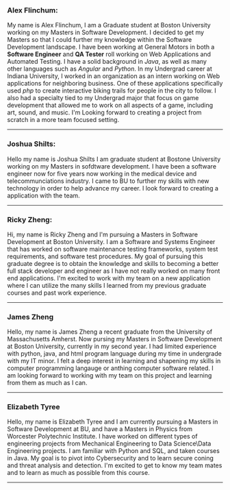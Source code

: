 ### Alex Flinchum:
My name is Alex Flinchum, I am a Graduate student at Boston University working on my Masters in Software Development.
I decided to get my Masters so that I could further my knowledge within the Software Development landscape.
I have been working at General Motors in both a **Software Engineer** and **QA Tester** roll working on Web Applications and Automated Testing. 
I have a solid background in *Java*, as well as many other languages such as *Angular* and *Python*. 
In my Undergrad career at Indiana University, I worked in an organization as an intern working on Web applications for neighboring business. 
One of these applications specifically used *php* to create interactive biking trails for people in the city to follow. 
I also had a specialty tied to my Undergrad major that focus on game development that allowed me to work on all aspects of a game, including art, sound, and music.
I'm Looking forward to creating a project from scratch in a more team focused setting.
___

### Joshua Shilts:
Hello my name is Joshua Shilts I am graduate student at Bostone University working on my Masters in sofdtware development. I have been a software engineer now for
five years now working in the medical device and telecommunciations industry. I came to BU to further my skills with new technology in order to help
advance my career. I look forward to creating a application with the team.

___

### Ricky Zheng:
Hi, my name is Ricky Zheng and I'm pursuing a Masters in Software Development at Boston University. I am a Software and Systems Engineer that has worked on 
software maintenance testing frameworks, system test requirements, and software test procedures. My goal of pursuing this graduate degree is to obtain the knowledge and 
skills to becoming a better full stack developer and engineer as I have not really worked on many front end applications. I'm excited to work with my team on a new 
application where I can utilize the many skills I learned from my previous graduate courses and past work experience.

___

### James Zheng
Hello, my name is James Zheng a recent graduate from the University of Massachusetts Amherst. Now pursing my Masters in Software Development at Boston University, currently in my second year. I had limited experience with python, java, and html program language during my time in undergrade with my IT minor. I felt a deep interest in learning and shapening my skills in computer programming langauge or anthing computer software related. I am looking forward to working with my team on this project and learning from them as much as I can.

___

### Elizabeth Tyree
Hello, my name is Elizabeth Tyree and I am currently pursuing a Masters in Software Development at BU, and have a Masters in Physics from Worcester Polytechnic Institute. I have worked on different types of engineering projects from Mechanical Engineering to Data Science\Data Engineering projects. I am familiar with Python and SQL, and taken courses in Java. My goal is to pivot into Cybersecurity and to learn secure coning and threat analysis and detection. I'm excited to get to know my team mates and to learn as much as possible from this course.
___